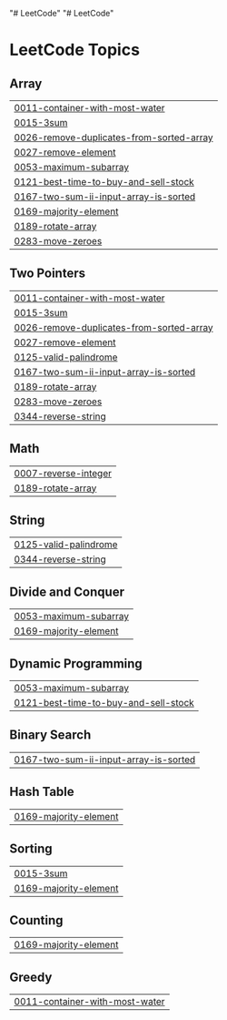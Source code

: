 "# LeetCode" 
"# LeetCode" 

<!---LeetCode Topics Start-->
# LeetCode Topics
## Array
|  |
| ------- |
| [0011-container-with-most-water](https://github.com/BharathHM1818/LeetCode/tree/master/0011-container-with-most-water) |
| [0015-3sum](https://github.com/BharathHM1818/LeetCode/tree/master/0015-3sum) |
| [0026-remove-duplicates-from-sorted-array](https://github.com/BharathHM1818/LeetCode/tree/master/0026-remove-duplicates-from-sorted-array) |
| [0027-remove-element](https://github.com/BharathHM1818/LeetCode/tree/master/0027-remove-element) |
| [0053-maximum-subarray](https://github.com/BharathHM1818/LeetCode/tree/master/0053-maximum-subarray) |
| [0121-best-time-to-buy-and-sell-stock](https://github.com/BharathHM1818/LeetCode/tree/master/0121-best-time-to-buy-and-sell-stock) |
| [0167-two-sum-ii-input-array-is-sorted](https://github.com/BharathHM1818/LeetCode/tree/master/0167-two-sum-ii-input-array-is-sorted) |
| [0169-majority-element](https://github.com/BharathHM1818/LeetCode/tree/master/0169-majority-element) |
| [0189-rotate-array](https://github.com/BharathHM1818/LeetCode/tree/master/0189-rotate-array) |
| [0283-move-zeroes](https://github.com/BharathHM1818/LeetCode/tree/master/0283-move-zeroes) |
## Two Pointers
|  |
| ------- |
| [0011-container-with-most-water](https://github.com/BharathHM1818/LeetCode/tree/master/0011-container-with-most-water) |
| [0015-3sum](https://github.com/BharathHM1818/LeetCode/tree/master/0015-3sum) |
| [0026-remove-duplicates-from-sorted-array](https://github.com/BharathHM1818/LeetCode/tree/master/0026-remove-duplicates-from-sorted-array) |
| [0027-remove-element](https://github.com/BharathHM1818/LeetCode/tree/master/0027-remove-element) |
| [0125-valid-palindrome](https://github.com/BharathHM1818/LeetCode/tree/master/0125-valid-palindrome) |
| [0167-two-sum-ii-input-array-is-sorted](https://github.com/BharathHM1818/LeetCode/tree/master/0167-two-sum-ii-input-array-is-sorted) |
| [0189-rotate-array](https://github.com/BharathHM1818/LeetCode/tree/master/0189-rotate-array) |
| [0283-move-zeroes](https://github.com/BharathHM1818/LeetCode/tree/master/0283-move-zeroes) |
| [0344-reverse-string](https://github.com/BharathHM1818/LeetCode/tree/master/0344-reverse-string) |
## Math
|  |
| ------- |
| [0007-reverse-integer](https://github.com/BharathHM1818/LeetCode/tree/master/0007-reverse-integer) |
| [0189-rotate-array](https://github.com/BharathHM1818/LeetCode/tree/master/0189-rotate-array) |
## String
|  |
| ------- |
| [0125-valid-palindrome](https://github.com/BharathHM1818/LeetCode/tree/master/0125-valid-palindrome) |
| [0344-reverse-string](https://github.com/BharathHM1818/LeetCode/tree/master/0344-reverse-string) |
## Divide and Conquer
|  |
| ------- |
| [0053-maximum-subarray](https://github.com/BharathHM1818/LeetCode/tree/master/0053-maximum-subarray) |
| [0169-majority-element](https://github.com/BharathHM1818/LeetCode/tree/master/0169-majority-element) |
## Dynamic Programming
|  |
| ------- |
| [0053-maximum-subarray](https://github.com/BharathHM1818/LeetCode/tree/master/0053-maximum-subarray) |
| [0121-best-time-to-buy-and-sell-stock](https://github.com/BharathHM1818/LeetCode/tree/master/0121-best-time-to-buy-and-sell-stock) |
## Binary Search
|  |
| ------- |
| [0167-two-sum-ii-input-array-is-sorted](https://github.com/BharathHM1818/LeetCode/tree/master/0167-two-sum-ii-input-array-is-sorted) |
## Hash Table
|  |
| ------- |
| [0169-majority-element](https://github.com/BharathHM1818/LeetCode/tree/master/0169-majority-element) |
## Sorting
|  |
| ------- |
| [0015-3sum](https://github.com/BharathHM1818/LeetCode/tree/master/0015-3sum) |
| [0169-majority-element](https://github.com/BharathHM1818/LeetCode/tree/master/0169-majority-element) |
## Counting
|  |
| ------- |
| [0169-majority-element](https://github.com/BharathHM1818/LeetCode/tree/master/0169-majority-element) |
## Greedy
|  |
| ------- |
| [0011-container-with-most-water](https://github.com/BharathHM1818/LeetCode/tree/master/0011-container-with-most-water) |
<!---LeetCode Topics End-->
